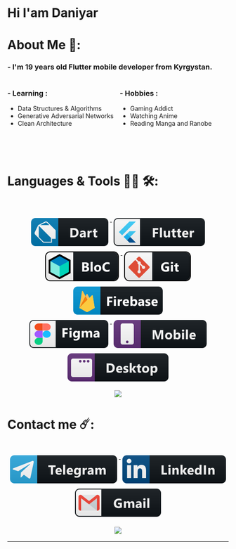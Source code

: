 # Hi I'am Daniyar 


# About Me  💬:

### - I'm 19 years  old Flutter mobile developer from Kyrgystan.


<div style="width: 100%;height: 140px;white-space: nowrap;overflow-x: auto;">

<div style="display: inline-block; width: 50%;height: 100%;">

### - Learning :
-  Data Structures & Algorithms
- Generative Adversarial Networks
- Clean Architecture

</div>

<div style="display: inline-block; width: 50%;height: 100%;">

### - Hobbies :
- Gaming Addict
- Watching Anime 
- Reading Manga and Ranobe

</div>
</div>


</br>
</br>



# Languages & Tools 👨‍💻 🛠:

</br>

<p align="center">

<a href="#">
    <img src="svg/dart.svg" alt="dart_colour" style="vertical-align:top; margin:6px 4px">
  </a>

<a href="#"> 
    <img src="svg/flutter.svg" alt="flutter" style="vertical-align:top; margin:6px 4px">
  </a>

<a href="#"> 
    <img src="svg/bloc.svg" alt="Bloc" style="vertical-align:top; margin:6px 4px">
</a>


<a href="#">
   <img src="svg/gits.svg" alt="git" style="vertical-align:top; margin:6px 4px;">
</a>


<a href="#">
    <img src="svg/firebase.svg" alt="firebase" style="vertical-align:top; margin:6px 4px;">
</a>

<br>

<a href="#">
    <img src="svg/figma.svg" alt="figma" style="vertical-align:top; margin:6px 4px;">
</a>



<a href="#">
    <img src="svg/mobile.svg" alt="mobile" style="vertical-align:top; margin:6px 4px">
</a>

<a href="#">
    <img src="svg/desktop.svg" alt="desktop" style="vertical-align:top; margin:6px 4px">
</a>





</p>

<p align="center" >  
  <a href="https://github.com/anuraghazra/github-readme-stats">  
<img  src="https://github-readme-stats.vercel.app/api?username=denihero&&show_icons=true&theme=tokyonight"/>
  </a>
</p>



# Contact me ☄️:
<p align="center">

<br>

<a href="https://t.me/denihero">
	<img src="svg/telegram.svg" alt="telegram" style="vertical-align:top; margin:6px 4px">
</a>

<a href="https://www.linkedin.com/in/daniyarbek-zaitov-965409228/">
    <img src="svg/linked.svg" alt="linkedin" style="vertical-align:top; margin:6px 4px">
  </a>  

<a href="https://mail.google.com/mail/u/0/#inbox?compose=GTvVlcSGLPtlTPBVptswmkDbrBHJKztwtTpxbzcNFcCbGbgddHdwrbrxKbHvwzJsfXcZJmKpqFpMS">
    <img src="svg/gmail.svg" alt="gmail" style="vertical-align:top; margin:6px 4px">
  </a> 

<br>
<br>

<a href="https://github.com/anuraghazra/github-readme-stats">
    <img src="https://github-readme-stats.vercel.app/api/top-langs/?username=denihero&layout=compact&theme=tokyonight">
</a>

</p>







*************
